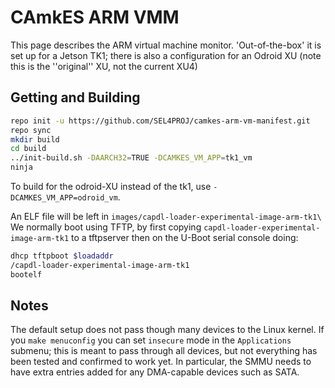 # CAmkES ARM VMM
 This page describes the ARM virtual machine monitor. 'Out-of-the-box' it is set up for a Jetson TK1; there is also a configuration for an Odroid XU (note this is the ''original'' XU, not the current XU4)

## Getting and Building
```bash
repo init -u https://github.com/SEL4PROJ/camkes-arm-vm-manifest.git
repo sync
mkdir build
cd build
../init-build.sh -DAARCH32=TRUE -DCAMKES_VM_APP=tk1_vm
ninja
```

To build for the odroid-XU instead of the tk1, use `-DCAMKES_VM_APP=odroid_vm`.

An ELF file will be left in `images/capdl-loader-experimental-image-arm-tk1\` We normally boot using TFTP, by first copying `capdl-loader-experimental-image-arm-tk1` to a tftpserver then on the U-Boot serial console doing:
```bash
dhcp tftpboot $loadaddr
/capdl-loader-experimental-image-arm-tk1
bootelf
```

## Notes
 The default setup does not pass though many devices to the Linux kernel. If you `make menuconfig` you can set `insecure` mode in the `Applications` submenu; this is meant to pass through all devices, but not
everything has been tested and confirmed to work yet. In particular, the SMMU needs to have extra entries added for any DMA-capable devices such as SATA.
